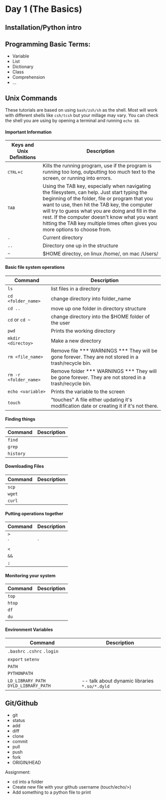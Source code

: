 # Day 1 (The Basics)

## Installation/Python intro

## Programming Basic Terms:

- Variable
- List
- Dictionary
- Class
- Comprehension
- ...


## Unix Commands

These tutorials are based on using `bash/zsh/sh` as the shell. Most will work with different shells like `csh/tcsh` but your millage may vary. You can check the shell you are using by opening a terminal and running `echo $0`.

#### Important Information

| Keys and Unix Definitions   | Description                                     |
| -----------                 | -----------                                     |
|<kbd>CTRL</kbd>+<kbd>C</kbd> | Kills the running program, use if the program is running too long, outputting too much text to the screen, or running into errors. |
|<kbd>TAB</kbd>               | Using the TAB key, especially when navigating the filesystem, can help. Just start typing the beginning of the folder, file or program that you want to use, then hit the TAB key, the computer will try to guess what you are doing and fill in the rest. If the computer doesn't know what you want hitting the TAB key multiple times often gives you more options to choose from. |
| `.`                         | Current directory                               |
| `..`                        | Directory one up in the structure               |
| `~`                         | $HOME directoy, on linux /home/<username>, on mac /Users/<username> |


#### Basic file system operations

| Command               |  Description                                          |
| -----------           | -----------                                           |
| `ls`                  | list files in a directory                             |
| `cd <folder_name>`    | change directory into folder_name                     |
| `cd ..`               | move up one folder in directory structure             |
| `cd` or `cd ~`        | change directory into the $HOME folder of the user    |
|`pwd`                  | Prints the working directory                          |
| `mkdir <directoy>`    |  Make a new directory                                 |
| `rm <file_name>`      | Remove file *** WARNINGS *** They will be gone forever. They are not stored in a trash/recycle bin. |
| `rm -r <folder_name>` | Remove folder *** WARNINGS *** They will be gone forever. They are not stored in a trash/recycle bin. |
| `echo <variable>`     | Prints the variable to the screen                     |
| `touch`               | "touches" A file either updating it's modification date or creating it if it's not there. |

#### Finding things
| Command               |  Description                                          |
| -----------           | -----------                                           |
|  `find`               | |
|  `grep`               | |
|  `history`            | |

#### Downloading Files
| Command               |  Description                                          |
| -----------           | -----------                                           |
| `scp`                 | |
| `wget`                | |
| `curl`                | |

#### Putting operations together
| Command               |  Description                                          |
| -----------           | -----------                                           |
| `>`                   | |
| `|`                   | |
| `<`                   | |
| `&&`                  | |
| `;`                   | |

#### Monitoring your system
| Command               |  Description                                          |
| -----------           | -----------                                           |
| `top`                 | |
| `htop`                | |
| `df`                  | |
| `du`                  | |

#### Environment Variables

| Command                         |  Description                                |
| -----------                     | -----------                                 |
| `.bashrc` `.cshrc` `.login`     | |
| `export` `setenv`               | |
| `PATH`                          | |
| `PYTHONPATH`                    | |
| `LD_LIBRARY_PATH` `DYLD_LIBRARY_PATH` | -- talk about dynamic libraries `*.so/*.dyld` |


## Git/Github
- git
- status
- add
- diff
- clone
- commit
- pull
- push
- fork
- ORIGIN/HEAD

Assignment:
  - cd into a folder
  - Create new file with your github username (touch/echo/>)
  - Add something to a python file to print
